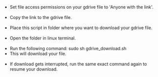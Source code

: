 <ul>
  <li>Set file access permissions on your gdrive file to 'Anyone with the link'.</li><br>
  <li>Copy the link to the gdrive file.</li><br>
  <li>Place this script in folder where you want to download your gdrive file.</li><br>
  <li>Open the folder in linux terminal.</li><br>
  <li>Run the following command: sudo sh gdrive_download.sh <Gdrive_file_link>
  <li>This will download your file.</li><br>
  <li>If download gets interrupted, run the same exact command again to resume your download.</li><br>
</ul>
